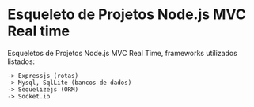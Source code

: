 # Esqueleto de Projetos Node.js MVC Real time

Esqueletos de Projetos Node.js MVC Real Time, frameworks utilizados listados:
	
	-> Expressjs (rotas)
	-> Mysql, SqlLite (bancos de dados)
	-> Sequelizejs (ORM)
	-> Socket.io


